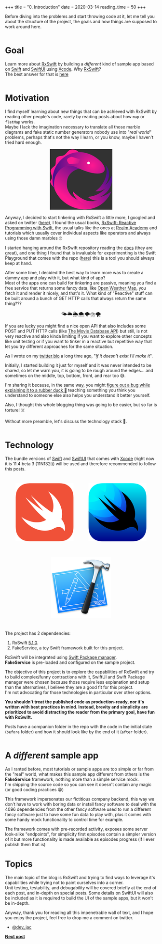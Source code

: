 +++
title = "0. Introduction"
date = 2020-03-14
reading_time = 50
+++

Before diving into the problems and start throwing code at it, let me tell you about the structure of the project, the goals and how things are supposed to work around here.
<!-- more -->
||
|-|
# Goal
Learn more about [RxSwift](https://github.com/ReactiveX/RxSwift) by building a _different_ kind of sample app based on [Swift](https://developer.apple.com/swift/) and [SwiftUI](https://developer.apple.com/xcode/swiftui/) using [Xcode](https://developer.apple.com/xcode/).
Why [RxSwift](https://github.com/ReactiveX/RxSwift)?  
The best answer for that is [here](https://github.com/ReactiveX/RxSwift/blob/master/Documentation/Why.md)

||
|-|
# Motivation
I find myself learning about new things that can be achieved with RxSwift by reading other people's code, rarely by reading posts about how `map` or `flatMap` works.  
Maybe I lack the imagination necessary to translate all those marble diagrams and fake static number generators nobody use into "_real world_" problems, perhaps that's not the way I learn, or you know, maybe I haven't tried hard enough.

<div align="center"><img src="../../rxswift_logo.png" alt="RxSwift Logo"></div>

Anyway, I decided to start tinkering with RxSwift a little more, I googled and asked on twitter ([here](https://twitter.com/dev_jac/status/1230657972470075392)), I found the usual books, [RxSwift: Reactive Programming with Swift](https://store.raywenderlich.com/products/rxswift), the usual talks like the ones at [Realm Academy](https://academy.realm.io/posts/learning-path-rxswift-from-start-to-finish/) and tutorials which usually cover individual aspects like operators and always using those damn marbles 🙄  

I started hanging around the RxSwift repository reading the [docs](https://github.com/ReactiveX/RxSwift/tree/master/Documentation) (they are great), and one thing I found that is invaluable for experimenting is the Swift Playground that comes with the repo ([here](https://github.com/ReactiveX/RxSwift/blob/master/Documentation/Playgrounds.md)) this is a tool you should always keep at hand.

After some time, I decided the best way to learn more was to create a dummy app and play with it, but what kind of app?  
Most of the apps one can build for tinkering are passive, meaning you find a free service that returns some fancy data, like [Open Weather Map](https://openweathermap.org/api), you fetch it and render it nicely, and that's it. What kind of "Reactive" stuff can be built around a bunch of GET HTTP calls that always return the same thing???  
<div align="center"><big>🌤🌥🌦🌨🌩⛈🌪</big></div>

If you are lucky you might find a nice open API that also includes some POST and PUT HTTP calls (like [The Movie Database API](https://developers.themoviedb.org/3/account/mark-as-favorite)) but still, is not very reactive and also kinda limiting if you want to explore other concepts like unit testing or if you want to tinker in a reactive but repetitive way that let you try different approaches for the same situation.

As I wrote on my [twitter bio](https://twitter.com/dev_jac) a long time ago, "_If it doesn't exist I'll make it_".

Initially, I started building it just for myself and it was never intended to be shared, so let me warn you, it is going to be rough around the edges… and sometimes on the middle, top, bottom, front, and rear too 😅.

I'm sharing it because, in the same way, you might [figure out a bug while explaining it to a rubber duck 🦆](https://en.wikipedia.org/wiki/Rubber_duck_debugging) teaching something you think you understand to someone else also helps you understand it better yourself.

Also, I thought this whole blogging thing was going to be easier, but so far is torture! ☠️

Without more preamble, let's discuss the technology stack 🥞.

||
|-|
# Technology

The bundle versions of [Swift](https://developer.apple.com/swift/) and [SwiftUI](https://developer.apple.com/xcode/swiftui/) that comes with [Xcode](https://developer.apple.com/xcode/) (right now it is 11.4 beta 3 (11N132i)) will be used and therefore recommended to follow this posts.

<div align="center"><img src="../../swift_logo.png" alt="Swift Logo" style="margin:25px"><img src="../../swiftui_logo.png" alt="SwiftUI Logo" style="margin:25px"><img src="../../000_xcode_icon.png" alt="RxSwift Logo" style="margin:25px"></div>

The project has 2 dependencies:
1. RxSwift [5.1.0](https://github.com/ReactiveX/RxSwift).
2. FakeService, a toy Swift framework built for this project.

RxSwift will be integrated using [Swift Package manager](https://swift.org/package-manager/).  
**FakeService** is pre-loaded and configured on the sample project.

The objective of this project is to explore the capabilities of RxSwift and try to build complex/funny contractions with it, SwiftUI and Swift Package manager were chosen because those require less explanation and setup than the alternatives, I believe they are a good fit for this project.  
I'm not advocating for those technologies in particular over other options.


**You shouldn't treat the published code as production-ready, nor it's written with best practices in mind. Instead, brevity and simplicity are prioritized to avoid distracting the reader from the primary goal, have fun with RxSwift.**

Posts have a companion folder in the repo with the code in the initial state (`before` folder) and how it should look like by the end of it (`after` folder).

||
|-|
# A _different_ sample app 
As I ranted before, most tutorials or sample apps are too simple or far from the "real" world, what makes this sample app different from others is the **FakeService** framework, nothing more than a simple service mock.  
I'm shipping the source code so you can see it doesn't contain any magic (or good coding practices 😁)

This framework impersonates our fictitious company backend, this way we don't have to work with boring data or install fancy software to deal with the 4096 dependencies from the other fancy software used to run a different fancy software just to have some fun data to play with, plus it comes with some handy mock functionality to control time for example.

The framework comes with pre-recorded activity, exposes some server look-alike "endpoints", for simplicity first episodes contain a simpler version of it but more functionality is made available as episodes progress (if I ever publish them that is)

# Topics
The main topic of the blog is RxSwift and trying to find ways to leverage it's capabilities while trying not to paint ourselves into a corner.  
Unit testing, testability, and debugability will be covered briefly at the end of each post, and in-depth on special posts.
Some details on SwiftUI will also be included as it is required to build the UI of the sample apps, but it won't be in-depth.

Anyway, thank you for reading all this impenetrable wall of text, and I hope you enjoy the project, feel free to drop me a comment on twitter.

- [@dev_jac](https://twitter.com/dev_jac)

**[Next post](/post-001)** 